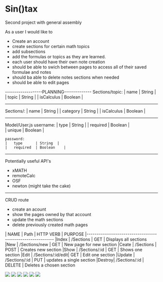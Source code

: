 # Sin()tax
Second project with general assembly 


As a user I would like to

- Create an account
- create sections for certain math topics
- add subsections
- add the formulas or topics as they are learned.
- each user should have their own note creation
- should be able to swich between pages to access all of their saved formulae and notes
- should ba able to delete notes sections when needed
- should be able to edit pages


-------------------PLANNING--------------
Sections/topic:
|  name     |  String   |
|  topic  |  String   |
|  isCalculus     |  Boolean  |


----------------------------------------------
Sections/:
|   name     | String   |
|   category  | String   |
|   isCalculus     | Boolean  |

----------------------------------------------

Model/User.js
    username:
    |    type      |  String  |
    |   required  |  Boolean   |  
    |   unique    |  Boolean    |
   
    password:
    |   type      | String  |
    |   required  | Boolean    |


---------------------------------------------------

Potentially useful API's
- xMATH
- remoteCalc
- OSF
- newton (might take the cake)

---------------------------------------------------

CRUD route
- create an acount
- show the pages owned by that account
- update the math sections
- delete previously created math pages

| NAME  |   Path            |  HTTP VERB  |       PURPOSE 
|-------------------------------------------------------------
|Index  | /Sections         |     GET     | Displays all sections
|New    | /Sections/new     |     GET     | New page for new section
|Ceate  | /Sections         |    POST     | Creates new section
|Show   | /Sections/:id     |     GET     | Shows one section
|Edit   | /Sections/:id/edit|     GET     | Edit one section
|Update | /Sections/:id     |     PUT     | updates a single section
|Destroy| /Sections/:id     |    DELETE   | Deletes a chosen section




![](/wireframes/1.png)
![](/wireframes/2.png)
![](/wireframes/3.png)
![](/wireframes/4.png)
![](/wireframes/5.png)
![](/wireframes/Blank%20diagram.png)